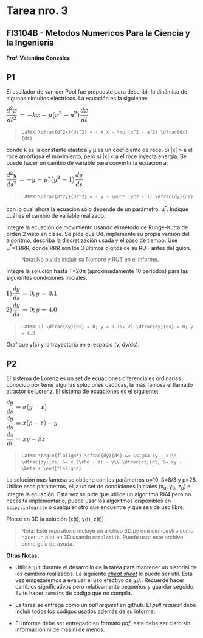 # Tarea nro. 3
## FI3104B - Metodos Numericos Para la Ciencia y la Ingenieria
#### Prof. Valentino González

## P1

El oscilador de van der Pool fue propuesto para describir la dinámica de algunos
circuitos eléctricos. La ecuación es la siguiente:

<img src='eqs/van_der_pool_1.png' alt='van de Pool eqn.' height='40'>

> Latex:
    `\dfrac{d^2x}{dt^2} = - k x - \mu (x^2 - a^2) \dfrac{dx}{dt}`

donde k es la constante elástica y &mu; es un coeficiente de roce. Si |x| > a el
roce amortigua el movimiento, pero si |x| < a el roce inyecta energía. Se puede
hacer un cambio de variable para convertir la ecuación a:

<img src='eqs/van_der_pool_2.png' alt='van de Pool eqn. transformada' height='40'>

> Latex:
    `\dfrac{d^2y}{ds^2} = - y - \mu^* (y^2 - 1) \dfrac{dy}{ds}`

con lo cual ahora la ecuación sólo depende de un parámetro, &mu;<sup>\*</sup>.
Indique cuál es el cambio de variable realizado.

Integre la ecuación de movimiento usando el método de Runge-Kutta de orden 2
visto en clase. Se pide que Ud. implemente su propia versión del algoritmo,
describa la discretización usada y el paso de tiempo. Use
&mu;<sup>\*</sup>=1.RRR, donde RRR son los 3 últimos dígitos de su RUT antes del
guión.

> Nota: No olvide incluir su Nombre y RUT en el informe.

Integre la solución hasta T=20&pi; (aproximadamente 10 períodos) para las
siguientes condiciones iniciales:

<img src='eqs/iniciales.png' alt='condiciones iniciales' height='80'>

>Latex:
    `1) \dfrac{dy}{ds} = 0; y = 0.1\\
     2) \dfrac{dy}{ds} = 0; y = 4.0`

Grafique y(s) y la trayectoria en el espacio (y, dy/ds).

## P2

El sistema de Lorenz es un set de ecuaciones diferenciales ordinarias conocido
por tener algunas soluciones caóticas, la más famosa el llamado atractor de
Lorenz. El sistema de ecuaciones es el siguiente:

<img src='eqs/lorenz.png' alt='Lorenz system' height='120'>

> Latex:
    ```
    \begin{flalign*}
    \dfrac{dy}{ds} &= \sigma (y - x)\\
    \dfrac{dy}{ds} &= x (\rho - z) - y\\
    \dfrac{dz}{dt} &= xy - \beta z
    \end{flalign*}
    ```

La solución más famosa se obtiene con los parámetros &sigma;=10, &beta;=8/3 y
&rho;=28. Utilice esos parámetros, elija un set de condiciones iniciales
(x<sub>0</sub>, y<sub>0</sub>, z<sub>0</sub>) e integre la ecuación. Esta vez se
pide que utilice un algoritmo RK4 pero no necesita implementarlo, puede usar los
algoritmos disponibles en `scipy.integrate` o cualquier otro que encuentre y que
sea de uso libre.

Plotee en 3D la solución (x(t), y(t), z(t)).

> Nota: Este repositorio incluye un archivo 3D.py que demuestra como hacer un
  plot en 3D usando `matplotlib`. Puede usar este archivo como guía de ayuda.

__Otras Notas.__

- Utilice `git` durante el desarrollo de la tarea para mantener un historial de
  los cambios realizados. La siguiente [*cheat
  sheet*](https://education.github.com/git-cheat-sheet-education.pdf) le puede
  ser útil. Esta vez empezaremos a evaluar el uso efectivo de `git`. Recuerde
  hacer cambios significativos pero relativamente pequeños y guardar seguido.
  Evite hacer `commits` de código que no compila.

- La tarea se entrega como un *pull request* en github. El *pull request* debe
  incluir todos los códigos usados además de su informe.

- El informe debe ser entregado en formato *pdf*, este debe ser claro sin
  información ni de más ni de menos.
